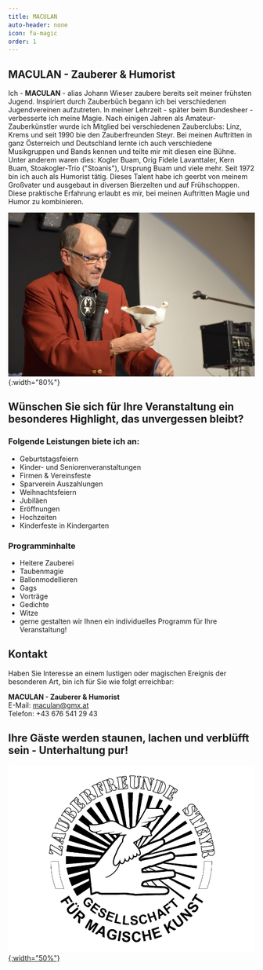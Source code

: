 ```yaml
---
title: MACULAN
auto-header: none
icon: fa-magic
order: 1
---
```

## MACULAN - Zauberer & Humorist
Ich - **MACULAN** - alias Johann Wieser zaubere bereits seit meiner frühsten Jugend. Inspiriert durch Zauberbüch begann ich bei verschiedenen Jugendvereinen aufzutreten. In meiner Lehrzeit - später beim Bundesheer - verbesserte ich meine Magie. Nach einigen Jahren als Amateur-Zauberkünstler wurde ich Mitglied bei verschiedenen Zauberclubs: Linz, Krems und seit 1990 bie den Zauberfreunden Steyr. Bei meinen Auftritten in ganz Österreich und Deutschland lernte ich auch verschiedene Musikgruppen und Bands kennen und teilte mir mit diesen eine Bühne. Unter anderem waren dies: Kogler Buam, Orig Fidele Lavanttaler, Kern Buam, Stoakogler-Trio ("Stoanis"), Ursprung Buam und viele mehr. Seit 1972 bin ich auch als Humorist tätig. Dieses Talent habe ich geerbt von meinem Großvater und ausgebaut in diversen Bierzelten und auf Frühschoppen. Diese praktische Erfahrung erlaubt es mir, bei meinen Auftritten Magie und Humor zu kombinieren.  


![Maculan](/assets/images/startseite.jpg "MACULAN - Zauberer & Humorist"){:width="80%"}   


## Wünschen Sie sich für Ihre Veranstaltung ein besonderes Highlight, das unvergessen bleibt?


### Folgende Leistungen biete ich an:
- Geburtstagsfeiern
- Kinder- und Seniorenveranstaltungen
- Firmen & Vereinsfeste
-  Sparverein Auszahlungen
-  Weihnachtsfeiern
-  Jubiläen
-  Eröffnungen
-  Hochzeiten
-  Kinderfeste in Kindergarten 

### Programminhalte
- Heitere Zauberei
- Taubenmagie
- Ballonmodellieren
- Gags
- Vorträge
- Gedichte
- Witze
- gerne gestalten wir Ihnen ein individuelles Programm für Ihre Veranstaltung!

## Kontakt
Haben Sie Interesse an einem lustigen oder magischen Ereignis der besonderen Art, bin ich für Sie wie folgt erreichbar:

**MACULAN - Zauberer & Humorist**  
E-Mail: maculan@gmx.at  
Telefon: +43 676 541 29 43  

## Ihre Gäste werden staunen, lachen und verblüfft sein - Unterhaltung pur!
   
[![Zauberfreunde Steyr](/assets/images/logo/zauberfreunde.png "Zauberfreunde Steyr"){:width="50%"}](https://www.zauberfreunde-steyr.at)
